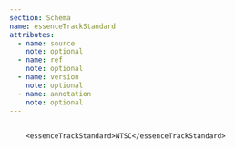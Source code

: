 ```yaml
---
section: Schema
name: essenceTrackStandard
attributes:
  - name: source
    note: optional
  - name: ref
    note: optional
  - name: version
    note: optional
  - name: annotation
    note: optional
---
```


<pre>
  <code>
    &lt;essenceTrackStandard&gt;NTSC&lt;/essenceTrackStandard&gt;  
  </code>
</pre>
